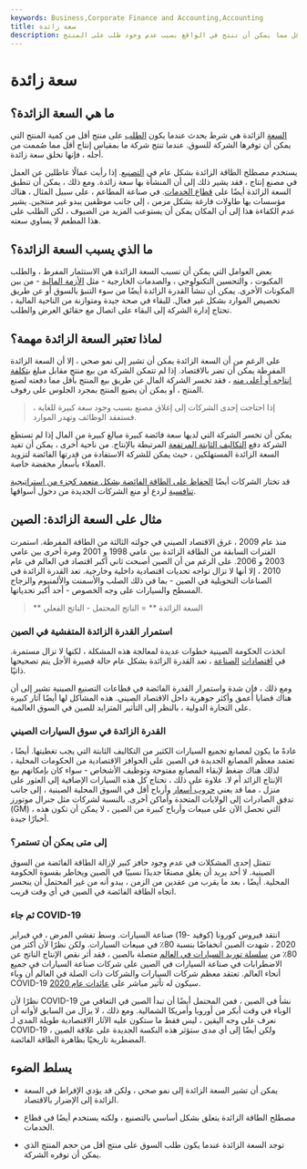 ```yaml
---
keywords: Business,Corporate Finance and Accounting,Accounting
title: سعة زائدة
description: تحدث السعة الزائدة عندما تنتج شركة ما مخرجات أقل مما يمكن أن تنتج في الواقع بسبب عدم وجود طلب على المنتج.
---
```


# سعة زائدة
## ما هي السعة الزائدة؟

[السعة](/capacity) الزائدة هي شرط يحدث عندما يكون [الطلب](/demand) على منتج أقل من كمية المنتج التي يمكن أن توفرها الشركة للسوق. عندما تنتج شركة ما بمقياس إنتاج أقل مما صُممت من أجله ، فإنها تخلق سعة زائدة.

يستخدم مصطلح الطاقة الزائدة بشكل عام في [التصنيع](/manufacturing). إذا رأيت عمالًا عاطلين عن العمل في مصنع إنتاج ، فقد يشير ذلك إلى أن المنشأة بها سعة زائدة. ومع ذلك ، يمكن أن تنطبق السعة الزائدة أيضًا على [قطاع الخدمات](/service-sector). في صناعة المطاعم ، على سبيل المثال ، هناك مؤسسات بها طاولات فارغة بشكل مزمن ، إلى جانب موظفين يبدو غير منتجين. يشير عدم الكفاءة هذا إلى أن المكان يمكن أن يستوعب المزيد من الضيوف ، لكن الطلب على هذا المطعم لا يساوي سعته.

## ما الذي يسبب السعة الزائدة؟

بعض العوامل التي يمكن أن تسبب السعة الزائدة هي الاستثمار المفرط ، والطلب المكبوت ، والتحسين التكنولوجي ، والصدمات الخارجية - مثل [الأزمة المالية](/financial-crisis) - من بين المكونات الأخرى. يمكن أن تنشأ القدرة الزائدة أيضًا من سوء التنبؤ بالسوق أو عن طريق تخصيص الموارد بشكل غير فعال. للبقاء في صحة جيدة ومتوازنة من الناحية المالية ، تحتاج إدارة الشركة إلى البقاء على اتصال مع حقائق العرض والطلب.

## لماذا تعتبر السعة الزائدة مهمة؟

على الرغم من أن السعة الزائدة يمكن أن تشير إلى نمو صحي ، إلا أن السعة الزائدة المفرطة يمكن أن تضر بالاقتصاد. إذا لم تتمكن الشركة من بيع منتج مقابل مبلغ [بتكلفة إنتاجه أو أعلى منه](/production-cost) ، فقد تخسر الشركة المال عن طريق بيع المنتج بأقل مما دفعته لصنع المنتج ، أو يمكن أن يضيع المنتج بمجرد الجلوس على رفوف.

> إذا احتاجت إحدى الشركات إلى إغلاق مصنع بسبب وجود سعة كبيرة للغاية ، فستفقد الوظائف وتهدر الموارد.

>

يمكن أن تخسر الشركة التي لديها سعة فائضة كبيرة مبالغ كبيرة من المال إذا لم تستطع الشركة دفع [التكاليف الثابتة المرتفعة](/fixedcost) المرتبطة بالإنتاج. من ناحية أخرى ، يمكن أن تفيد السعة الزائدة المستهلكين ، حيث يمكن للشركة الاستفادة من قدرتها الفائضة لتزويد العملاء بأسعار مخفضة خاصة.

قد تختار الشركات أيضًا [الحفاظ على الطاقة الفائضة بشكل متعمد كجزء من استراتيجية تنافسية](/competitive_advantage) لردع أو منع الشركات الجديدة من دخول أسواقها.

## مثال على السعة الزائدة: الصين

منذ عام 2009 ، غرق الاقتصاد الصيني في جولته الثالثة من الطاقة المفرطة. استمرت الفترات السابقة من الطاقة الزائدة بين عامي 1998 و 2001 ومرة أخرى بين عامي 2003 و 2006. على الرغم من أن الصين أصبحت ثاني أكبر اقتصاد في العالم في عام 2010 ، إلا أنها لا تزال تواجه تحديات اقتصادية داخلية وخارجية. تعد القدرة الزائدة في الصناعات التحويلية في الصين - بما في ذلك الصلب والأسمنت والألمنيوم والزجاج المسطح والسيارات على وجه الخصوص - أحد أكبر تحدياتها.

> ** السعة الزائدة ** = الناتج المحتمل - الناتج الفعلي

>

### استمرار القدرة الزائدة المتفشية في الصين

اتخذت الحكومة الصينية خطوات عديدة لمعالجة هذه المشكلة ، لكنها لا تزال مستمرة. في [اقتصادات](/industrialization) [الصناعة](/industrialization) ، تعد القدرة الزائدة بشكل عام حالة قصيرة الأجل يتم تصحيحها ذاتيًا.

ومع ذلك ، فإن شدة واستمرار القدرة الفائضة في قطاعات التصنيع الصينية تشير إلى أن هناك قضايا أعمق وأكثر جوهرية داخل الاقتصاد الصيني. هذه المشاكل لها أيضًا آثار كبيرة على التجارة الدولية ، بالنظر إلى التأثير المتزايد للصين في السوق العالمية.

### القدرة الزائدة في سوق السيارات الصيني

عادةً ما يكون لمصانع تجميع السيارات الكثير من التكاليف الثابتة التي يجب تغطيتها. أيضًا ، تعتمد معظم المصانع الجديدة في الصين على الحوافز الاقتصادية من الحكومات المحلية ، لذلك هناك ضغط لإبقاء المصانع مفتوحة وتوظيف الأشخاص - سواء كان بإمكانهم بيع الإنتاج الزائد أم لا. علاوة على ذلك ، تحتاج كل هذه السيارات الإضافية إلى العثور على منزل ، مما قد يعني [حروب أسعار](/price-war) وأرباح أقل في السوق المحلية الصينية ، إلى جانب تدفق الصادرات إلى الولايات المتحدة وأماكن أخرى. بالنسبة لشركات مثل جنرال موتورز (GM) ، التي تحصل الآن على مبيعات وأرباح كبيرة من الصين ، لا يمكن أن تكون هذه أخبارًا جيدة.

### إلى متى يمكن أن تستمر؟

تتمثل إحدى المشكلات في عدم وجود حافز كبير لإزالة الطاقة الفائضة من السوق الصينية. لا أحد يريد أن يغلق مصنعًا جديدًا نسبيًا في الصين ويخاطر بقسوة الحكومة المحلية. أيضًا ، بعد ما يقرب من عقدين من الزمن ، يبدو أنه من غير المحتمل أن ينحسر اتجاه الطاقة الفائضة في الصين في أي وقت قريب.

### ثم جاء COVID-19

انتقد فيروس كورونا (كوفيد -19) صناعة السيارات. وسط تفشي المرض ، في فبراير 2020 ، شهدت الصين انخفاضًا بنسبة 80٪ في مبيعات السيارات. ولكن نظرًا لأن أكثر من 80٪ من [سلسلة توريد السيارات في العالم](/supplychain) متصلة بالصين ، فقد أثر نقص الإنتاج الناتج عن الاضطرابات في صناعة السيارات في الصين على شركات صناعة السيارات في جميع أنحاء العالم. تعتقد معظم شركات السيارات والشركات ذات الصلة في العالم أن وباء COVID-19 سيكون له تأثير مباشر على [عائدات عام 2020](/revenue).

نظرًا لأن COVID-19 نشأ في الصين ، فمن المحتمل أيضًا أن تبدأ الصين في التعافي من الوباء في وقت أبكر من أوروبا وأمريكا الشمالية. ومع ذلك ، لا يزال من السابق لأوانه أن نعرف على وجه اليقين ، ليس فقط ما ستكون عليه الآثار الاقتصادية طويلة المدى لـ COVID-19 ، ولكن أيضًا إلى أي مدى ستؤثر هذه النكسة الجديدة على علاقة الصين المضطربة تاريخيًا بظاهرة الطاقة الفائضة.

## يسلط الضوء

- يمكن أن تشير السعة الزائدة إلى نمو صحي ، ولكن قد يؤدي الإفراط في السعة الزائدة إلى الإضرار بالاقتصاد.

- مصطلح الطاقة الزائدة يتعلق بشكل أساسي بالتصنيع ، ولكنه يستخدم أيضًا في قطاع الخدمات.

- توجد السعة الزائدة عندما يكون طلب السوق على منتج أقل من حجم المنتج الذي يمكن أن توفره الشركة.

